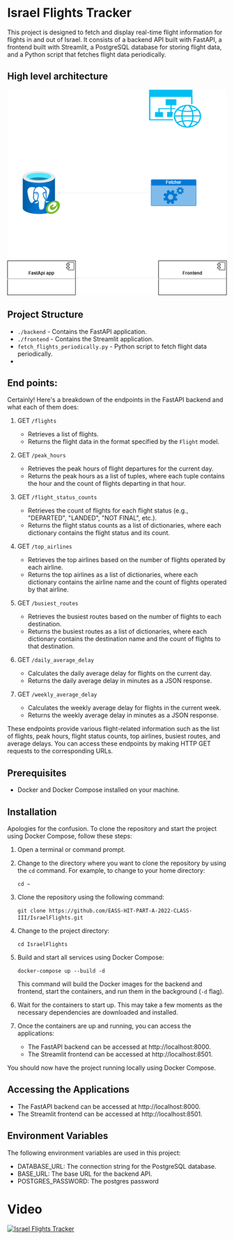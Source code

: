 # Israel Flights Tracker

This project is designed to fetch and display real-time flight information for flights in and out of Israel. It consists of a backend API built with FastAPI, a frontend built with Streamlit, a PostgreSQL database for storing flight data, and a Python script that fetches flight data periodically.

## High level architecture

![Architecture](Arch.png)

## Project Structure

- `./backend` - Contains the FastAPI application.
- `./frontend` - Contains the Streamlit application.
- `fetch_flights_periodically.py` - Python script to fetch flight data periodically.
- 
## End points:
Certainly! Here's a breakdown of the endpoints in the FastAPI backend and what each of them does:

1. GET `/flights`
   - Retrieves a list of flights.
   - Returns the flight data in the format specified by the `Flight` model.

2. GET `/peak_hours`
   - Retrieves the peak hours of flight departures for the current day.
   - Returns the peak hours as a list of tuples, where each tuple contains the hour and the count of flights departing in that hour.

3. GET `/flight_status_counts`
   - Retrieves the count of flights for each flight status (e.g., "DEPARTED", "LANDED", "NOT FINAL", etc.).
   - Returns the flight status counts as a list of dictionaries, where each dictionary contains the flight status and its count.

4. GET `/top_airlines`
   - Retrieves the top airlines based on the number of flights operated by each airline.
   - Returns the top airlines as a list of dictionaries, where each dictionary contains the airline name and the count of flights operated by that airline.

5. GET `/busiest_routes`
   - Retrieves the busiest routes based on the number of flights to each destination.
   - Returns the busiest routes as a list of dictionaries, where each dictionary contains the destination name and the count of flights to that destination.

6. GET `/daily_average_delay`
   - Calculates the daily average delay for flights on the current day.
   - Returns the daily average delay in minutes as a JSON response.

7. GET `/weekly_average_delay`
   - Calculates the weekly average delay for flights in the current week.
   - Returns the weekly average delay in minutes as a JSON response.

These endpoints provide various flight-related information such as the list of flights, peak hours, flight status counts, top airlines, busiest routes, and average delays. You can access these endpoints by making HTTP GET requests to the corresponding URLs.
## Prerequisites

- Docker and Docker Compose installed on your machine.

## Installation

Apologies for the confusion. To clone the repository and start the project using Docker Compose, follow these steps:

1. Open a terminal or command prompt.

2. Change to the directory where you want to clone the repository by using the `cd` command. For example, to change to your home directory:
   ```shell
   cd ~
   ```

3. Clone the repository using the following command:
   ```shell
   git clone https://github.com/EASS-HIT-PART-A-2022-CLASS-III/IsraelFlights.git
   ```

4. Change to the project directory:
   ```shell
   cd IsraelFlights
   ```

5. Build and start all services using Docker Compose:
   ```shell
   docker-compose up --build -d
   ```

   This command will build the Docker images for the backend and frontend, start the containers, and run them in the background (`-d` flag).

6. Wait for the containers to start up. This may take a few moments as the necessary dependencies are downloaded and installed.

7. Once the containers are up and running, you can access the applications:
   - The FastAPI backend can be accessed at http://localhost:8000.
   - The Streamlit frontend can be accessed at http://localhost:8501.

You should now have the project running locally using Docker Compose.

## Accessing the Applications
* The FastAPI backend can be accessed at http://localhost:8000.
* The Streamlit frontend can be accessed at http://localhost:8501.

## Environment Variables
The following environment variables are used in this project:

* DATABASE_URL: The connection string for the PostgreSQL database.
* BASE_URL: The base URL for the backend API.
* POSTGRES_PASSWORD: The postgres password

# Video
[![Israel Flights Tracker](https://img.youtube.com/vi/StTqXEQ2l-Y/0.jpg)](https://www.youtube.com/watch?v=EWXSPHQQCF0 "Israel Flights Tracker")

